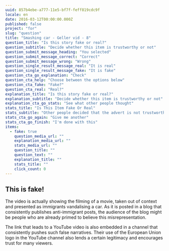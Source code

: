 ```yaml
---
uuid: 857b4ebe-a777-11e5-bf7f-feff819cdc9f
locale: en
date: 2016-03-12T00:00:00.000Z
published: false
project: "for"
slug: "question"
title: "Smashing car - Geller vid - 8"
question_title: "Is this story fake or real?"
question_subtitle: "Decide whether this item is trustworthy or not"
question_submit_message_heading: "You selected"
question_submit_message_correct: "Correct"
question_submit_message_wrong: "Wrong"
question_single_result_message_real: "It is real"
question_single_result_message_fake: "It is fake"
question_cta_go_explanation: "Check"
question_cta_help: "Choose between the options below"
question_cta_fake: "Fake?"
question_cta_real: "Real?"
explanation_title: "Is this story fake or real?"
explanation_subtitle: "Decide whether this item is trustworthy or not"
explanation_cta_go_stats: "See what other people thought"
stats_title: "Is This Item Fake Or Real"
stats_subtitle: "Other people decided that the advert is not trustworthy"
stats_cta_go_again: "Give me another"
stats_cta_go_finish: "I'm done with this"
items:
  - fake: true
    question_media_url: ""
    explanation_media_url: ""
    stats_media_url: ""
    question_title: ""
    question_text: ""
    explanation_title: ""
    stats_title: ""
    click_count: 0
---
```

## This is fake!

The video is actually showing the filming of a movie, taken out of context and presented as immigrants vandalising a car. As it is posted in a blog that consistently publishes anti-immigrant posts, the audience of the blog might be people who are already primed to believe this misrepresentation. 

The link that leads to a YouTube video is also embedded in a channel that consistently pushes such false narratives. Their use of the European Union logo in the YouTube channel also lends a certain legitimacy and encourages trust for many viewers.